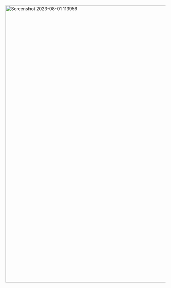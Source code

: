 <img width="871" alt="Screenshot 2023-08-01 113956" src="https://github.com/LINHTRAN9x/Single-Page-App/assets/133183567/9da2e048-f863-4962-89d9-74c4b702fa3f">
